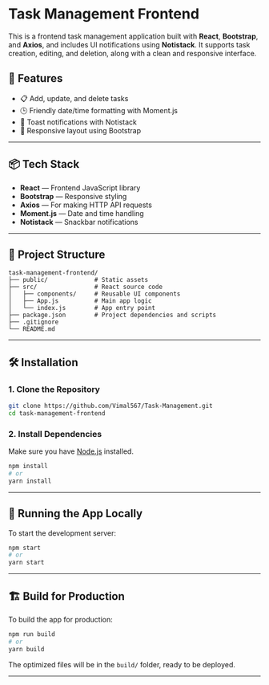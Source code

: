 
# Task Management Frontend

This is a frontend task management application built with **React**, **Bootstrap**, and **Axios**, and includes UI notifications using **Notistack**. It supports task creation, editing, and deletion, along with a clean and responsive interface.

## 🚀 Features

- 📋 Add, update, and delete tasks
- 🕒 Friendly date/time formatting with Moment.js
- 🔔 Toast notifications with Notistack
- 📱 Responsive layout using Bootstrap

---

## 📦 Tech Stack

- **React** — Frontend JavaScript library
- **Bootstrap** — Responsive styling
- **Axios** — For making HTTP API requests
- **Moment.js** — Date and time handling
- **Notistack** — Snackbar notifications

---

## 📂 Project Structure

```
task-management-frontend/
├── public/             # Static assets
├── src/                # React source code
│   ├── components/     # Reusable UI components
│   ├── App.js          # Main app logic
│   └── index.js        # App entry point
├── package.json        # Project dependencies and scripts
├── .gitignore
└── README.md
```

---

## 🛠️ Installation

### 1. Clone the Repository

```bash
git clone https://github.com/Vimal567/Task-Management.git
cd task-management-frontend
```

### 2. Install Dependencies

Make sure you have [Node.js](https://nodejs.org/) installed.

```bash
npm install
# or
yarn install
```

---

## 🧪 Running the App Locally

To start the development server:

```bash
npm start
# or
yarn start
```

---

## 🏗️ Build for Production

To build the app for production:

```bash
npm run build
# or
yarn build
```

The optimized files will be in the `build/` folder, ready to be deployed.

---